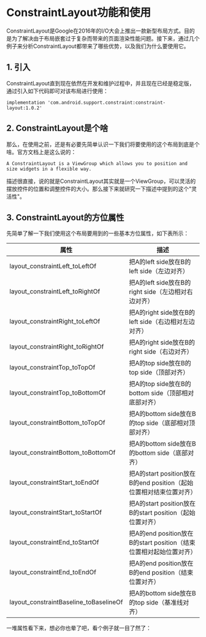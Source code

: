 # ConstraintLayout功能和使用
ConstraintLayout是Google在2016年的I/O大会上推出一款新型布局方式。目的是为了解决由于布局嵌套过于复杂而带来的页面渲染性能问题。接下来，通过几个例子来分析ConstraintLayout都带来了哪些优势，以及我们为什么要使用它。

## 1. 引入
ConstraintLayout直到现在依然在开发和维护过程中，并且现在已经是稳定版，通过引入如下代码即可对该布局进行使用：
```
implementation 'com.android.support.constraint:constraint-layout:1.0.2'
```
## 2. ConstraintLayout是个啥
那么，在使用之前，还是有必要先简单认识一下我们将要使用的这个布局到底是个啥。官方文档上是这么说的：
```
A ConstraintLayout is a ViewGroup which allows you to position and size widgets in a flexible way.
```
描述很直接，说的就是ConstraintLayout其实就是一个ViewGroup，可以灵活的摆放控件的位置和调整控件的大小。那么接下来就研究一下描述中提到的这个"灵活性"。
## 3. ConstraintLayout的方位属性
先简单了解一下我们使用这个布局要用到的一些基本方位属性，如下表所示：

属性 | 描述
------------ | -------------
layout_constraintLeft_toLeftOf | 把A的left side放在B的left side（左边对齐）
layout_constraintLeft_toRightOf | 把A的left side放在B的right side（左边相对右边对齐）
layout_constraintRight_toLeftOf | 把A的right side放在B的left side（右边相对左边对齐）
layout_constraintRight_toRightOf | 把A的right side放在B的right side（右边对齐）
layout_constraintTop_toTopOf | 把A的top side放在B的top side（顶部对齐）
layout_constraintTop_toBottomOf | 把A的top side放在B的bottom side（顶部相对底部对齐）
layout_constraintBottom_toTopOf | 把A的bottom side放在B的top side（底部相对顶部对齐）
layout_constraintBottom_toBottomOf | 把A的bottom side放在B的bottom side（底部对齐）
layout_constraintStart_toEndOf | 把A的start position放在B的end position（起始位置相对结束位置对齐）
layout_constraintStart_toStartOf | 把A的start position放在B的start position（起始位置对齐）
layout_constraintEnd_toStartOf | 把A的end position放在B的start position（结束位置相对起始位置对齐）
layout_constraintEnd_toEndOf | 把A的end position放在B的end position（结束位置对齐）
layout_constraintBaseline_toBaselineOf | 把A的bottom side放在B的top side（基准线对齐）

一堆属性看下来，想必你也晕了吧，看个例子就一目了然了：